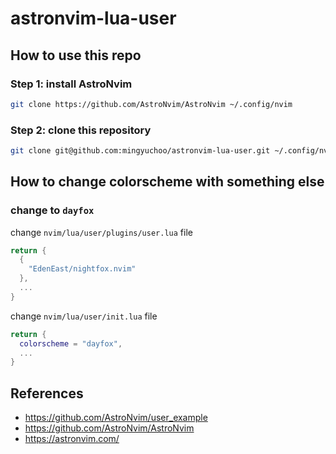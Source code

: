 # astronvim-lua-user

## How to use this repo

### Step 1: install AstroNvim

```bash
git clone https://github.com/AstroNvim/AstroNvim ~/.config/nvim
```

### Step 2: clone this repository

```bash
git clone git@github.com:mingyuchoo/astronvim-lua-user.git ~/.config/nvim/lua/user
```

## How to change colorscheme with something else

### change to `dayfox`

change `nvim/lua/user/plugins/user.lua` file

```lua
return {
  {
    "EdenEast/nightfox.nvim"
  },
  ...
}
```

change `nvim/lua/user/init.lua` file

```lua
return {
  colorscheme = "dayfox",
  ...
}
```

## References

- <https://github.com/AstroNvim/user_example>
- <https://github.com/AstroNvim/AstroNvim>
- <https://astronvim.com/>
